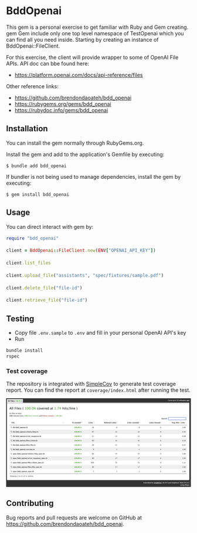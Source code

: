 # BddOpenai

This gem is a personal exercise to get familiar with Ruby and Gem creating. gem Gem include only one top level namespace of TestOpenai which you can find all you need inside. Starting by creating an instance of BddOpenai::FileClient.

For this exercise, the client will provide wrapper to some of OpenAI File APIs. API doc can bbe found here:
- https://platform.openai.com/docs/api-reference/files

Other reference links:
- https://github.com/brendondaoateh/bdd_openai
- https://rubygems.org/gems/bdd_openai
- https://rubydoc.info/gems/bdd_openai

## Installation

You can install the gem normally through RubyGems.org.

Install the gem and add to the application's Gemfile by executing:

    $ bundle add bdd_openai

If bundler is not being used to manage dependencies, install the gem by executing:

    $ gem install bdd_openai

## Usage

You can direct interact with gem by:

```ruby
require "bdd_openai"

client = BddOpenai::FileClient.new(ENV["OPENAI_API_KEY"])

client.list_files

client.upload_file("assistants", "spec/fixtures/sample.pdf")

client.delete_file("file-id")

client.retrieve_file("file-id")
```

## Testing

- Copy file `.env.sample` to `.env` and fill in your personal OpenAI API's key
- Run
```
bundle install
rspec
```

### Test coverage

The repository is integrated with [SimpleCov](https://github.com/simplecov-ruby/simplecov) to generate test coverage report. You can find the report at `coverage/index.html` after running the test.

![test_coverage_screenshot](docs/test_coverage_screenshot_231211_125800.png)

## Contributing

Bug reports and pull requests are welcome on GitHub at https://github.com/brendondaoateh/bdd_openai.
